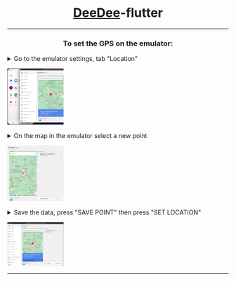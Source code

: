 <h1 align="center"> <a href="https://github.com/dinobitsoft/deedee-flutter" target="_blank">DeeDee</a>-flutter </h1>

<hr>
<h3 align="center">To set the GPS on the emulator:</h3>

<details> 
<summary> Go to the emulator settings, tab "Location"</summary>
</details>
<p align="left">
<img src="doc/img/firstStep.png" width="128"/>
</p>
<details>
<summary> On the map in the emulator select a new point</summary>
</details>
<p align="left">
<img src="doc/img/secondStep.png" width="128"/>
</p>
<details>
<summary>Save the data, press "SAVE POINT" then press "SET LOCATION"</summary>
</details>
<p align="left">
<img src="doc/img/thirdStep.png" width="128"/>
</p>
<hr>